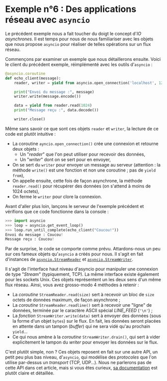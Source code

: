 # Exemple n°6 : Des applications réseau avec `asyncio`

Le précédent exemple nous a fait toucher du doigt le concept d'*IO
asynchrones*. Il est temps pour nous de nous familiariser avec les objets que
nous propose `asyncio` pour réaliser de telles opérations sur un flux réseau.

Commençons par examiner un exemple que nous détaillerons ensuite. Voici le
client du précédent exemple, réimplémenté avec les outils d'`asyncio` :

```python
@asyncio.coroutine
def echo_client(message):
    reader, writer = yield from asyncio.open_connection('localhost', 1234)

    print("Envoi du message :", message)
    writer.write(message.encode())

    data = yield from reader.read(1024)
    print("Message reçu :", data.decode())

    writer.close()
```

Même sans savoir ce que sont ces objets `reader` et `writer`, la lecture de ce
code est plutôt intuitive :

* La coroutine `ayncio.open_connection()` crée une connexion et retourne deux
  objets :
    * Un "*reader*" que l'on peut utiliser pour recevoir des données,
    * Un "*writer*" dont on se sert pour en envoyer,
* On se sert du `writer` pour envoyer un message au serveur (attention : la méthode
  `write()` est une fonction et non une coroutine ; pas de `yield from`),
* On appelle ensuite, cette fois de façon asynchrone, la méthode `reader.read()`
  pour récupérer des données (on s'attend à moins de 1024 octets),
* On ferme le `writer` pour clore la connexion.

Avant d'aller plus loin, lançons le serveur de l'exemple précédent et vérifions
que ce code fonctionne dans la console :

```python
>>> import asyncio
>>> loop = asyncio.get_event_loop()
>>> loop.run_until_complete(echo_client("Coucou!"))
Envoi du message : Coucou!
Message reçu : Coucou!
```

Par de surprise, le code se comporte comme prévu. Attardons-nous un peu sur ces
fameux objets qu'`asyncio` a créés pour nous. Il s'agit en fait d'instances de
[`asyncio.StreamReader`](https://docs.python.org/3/library/asyncio-stream.html#streamreader)
et
[`asyncio.StreamWriter`](https://docs.python.org/3/library/asyncio-stream.html#streamwriter).

Il s'agit de l'interface haut niveau d'asyncio pour manipuler une
connexion de type "*Stream*" (typiquement, TCP). La même interface existe
également pour les sockets Unix. Ces objets représentent un les deux sens d'un
même flux réseau. Ainsi, vous avez grosso-modo 4 méthodes à retenir :

* La *coroutine* `StreamReader.read(size)` sert à recevoir un bloc de `size`
  octets de données maximum, de façon asynchrone ;
* La *coroutine* `StreamReader.readline()` sert à recevoir une "ligne" de
  données, terminée par le caractère ASCII spécial *LINE_FEED* (`'\n'`) ;
* La *fonction* `StreamWriter.write(data)` sert à envoyer des données (sous la
  forme d'un objet `bytes`) sur le flux. En fait, les données seront placées en
  attente dans un tampon (*buffer*) qui ne sera vidé qu'au prochain `yield`…
* Ce qui nous amène à la *coroutine* `StreamWriter.drain()`, qui sert à vider
  explicitement le tampon du *writer* pour envoyer les données sur le flux.

C'est plutôt simple, non ? Ces objets reposent en fait sur une autre API, un
petit peu plus bas niveau, d'`asyncio`, qui modélise des *protocoles* que l'on
utilise par-dessus un *transport* (TCP, UDP…). Nous ne parlerons pas de cette
API dans cet article, mais si vous êtes curieux, [sa
documentation](https://docs.python.org/3/library/asyncio-protocol.html) est
plutôt claire et détaillée.
